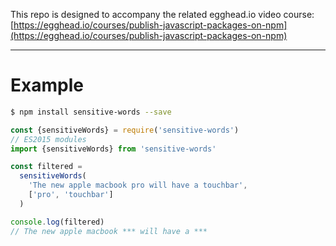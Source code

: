 This repo is designed to accompany the related egghead.io video course:
[https://egghead.io/courses/publish-javascript-packages-on-npm](https://egghead.io/courses/publish-javascript-packages-on-npm)

---

# Example

```sh
$ npm install sensitive-words --save
```

```javascript
const {sensitiveWords} = require('sensitive-words')
// ES2015 modules
import {sensitiveWords} from 'sensitive-words'

const filtered = 
  sensitiveWords(
    'The new apple macbook pro will have a touchbar',
    ['pro', 'touchbar']
  )

console.log(filtered)
// The new apple macbook *** will have a ***
```